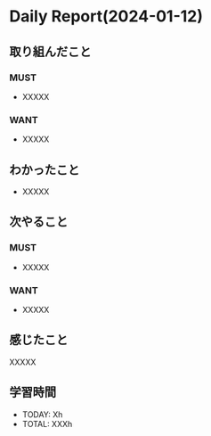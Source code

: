 # Daily Report(2024-01-12)
## 取り組んだこと
### MUST
- XXXXX
### WANT
- XXXXX
## わかったこと
- XXXXX
## 次やること
### MUST
- XXXXX
### WANT
- XXXXX
## 感じたこと
XXXXX
## 学習時間
- TODAY: Xh
- TOTAL: XXXh
